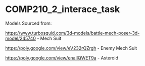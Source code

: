 # COMP210_2_interace_task


Models Sourced from:

https://www.turbosquid.com/3d-models/battle-mech-poser-3d-model/245740 - Mech Suit 

https://poly.google.com/view/eV232rQZrgh - Enemy Mech Suit 

https://poly.google.com/view/enaIlQWET9a - Asteroid 

